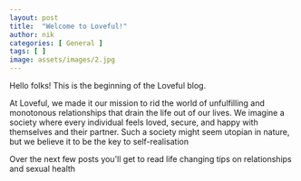 ```yaml
---
layout: post
title:  "Welcome to Loveful!"
author: nik
categories: [ General ]
tags: [ ]
image: assets/images/2.jpg
---
```


Hello folks! This is the beginning of the Loveful blog. 

At Loveful, we made it our mission to rid the world of unfulfilling and monotonous relationships that drain the life out of our lives. We imagine a society where every individual feels loved, secure, and happy with themselves and their partner. Such a society might seem utopian in nature, but we believe it to be the key to self-realisation

Over the next few posts you'll get to read life changing tips on relationships and sexual health
